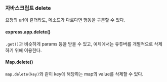 ### 자바스크립트 delete
요청의 url이 같더라도, 메소드가 다르다면 행동을 구분할 수 있다.  

#### express.app.delete()
`.get()`과 비슷하게 params 등을 받을 수 있고, 예제에서는 유튜버를 개별적으로 삭제하기 위해 이용한다.

#### Map.delete()
`map.delete(key)`와 같이 key에 해당하는 map의 value를 삭제할 수 있다.  
